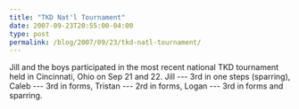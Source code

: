 ```yaml
---
title: "TKD Nat'l Tournament"
date: 2007-09-23T20:55:00-04:00
type: post
permalink: /blog/2007/09/23/tkd-natl-tournament/
---
```

Jill and the boys participated in the most recent national TKD tournament held in Cincinnati, Ohio on Sep 21 and 22. Jill --- 3rd in one steps (sparring), Caleb --- 3rd in forms, Tristan --- 2rd in forms, Logan --- 3rd in forms and sparring.